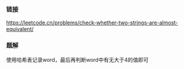 ### 链接
https://leetcode.cn/problems/check-whether-two-strings-are-almost-equivalent/

### 题解
使用哈希表记录word，最后再判断word中有无大于4的值即可
